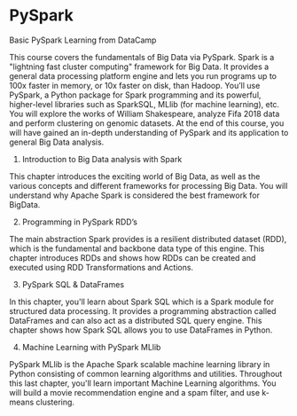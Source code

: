 # PySpark
Basic PySpark Learning from DataCamp


This course covers the fundamentals of Big Data via PySpark. Spark is a "lightning fast cluster computing" framework for Big Data. It provides a general data processing platform engine and lets you run programs up to 100x faster in memory, or 10x faster on disk, than Hadoop. You’ll use PySpark, a Python package for Spark programming and its powerful, higher-level libraries such as SparkSQL, MLlib (for machine learning), etc. You will explore the works of William Shakespeare, analyze Fifa 2018 data and perform clustering on genomic datasets. At the end of this course, you will have gained an in-depth understanding of PySpark and its application to general Big Data analysis.

1. Introduction to Big Data analysis with Spark

This chapter introduces the exciting world of Big Data, as well as the various concepts and different frameworks for processing Big Data. You will understand why Apache Spark is considered the best framework for BigData.

2. Programming in PySpark RDD’s

The main abstraction Spark provides is a resilient distributed dataset (RDD), which is the fundamental and backbone data type of this engine. This chapter introduces RDDs and shows how RDDs can be created and executed using RDD Transformations and Actions.

3. PySpark SQL & DataFrames

In this chapter, you'll learn about Spark SQL which is a Spark module for structured data processing. It provides a programming abstraction called DataFrames and can also act as a distributed SQL query engine. This chapter shows how Spark SQL allows you to use DataFrames in Python.

4. Machine Learning with PySpark MLlib

PySpark MLlib is the Apache Spark scalable machine learning library in Python consisting of common learning algorithms and utilities. Throughout this last chapter, you'll learn important Machine Learning algorithms. You will build a movie recommendation engine and a spam filter, and use k-means clustering.

